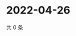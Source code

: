 # 2022-04-26

共 0 条

<!-- BEGIN WEIBO -->
<!-- 最后更新时间 Tue Apr 26 2022 20:08:29 GMT+0800 (China Standard Time) -->

<!-- END WEIBO -->
